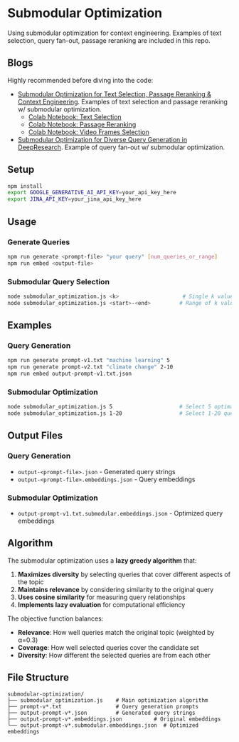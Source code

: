 # Submodular Optimization

Using submodular optimization for context engineering. Examples of text selection, query fan-out, passage reranking are included in this repo.

## Blogs

Highly recommended before diving into the code:

- [Submodular Optimization for Text Selection, Passage Reranking & Context Engineering](https://jina.ai/news/submodular-optimization-for-text-selection-passage-reranking-context-engineering). Examples of text selection and passage reranking w/ submodular optimization.
    - [Colab Notebook: Text Selection](./text-selection.ipynb)
    - [Colab Notebook: Passage Reranking](./passage-reranking.ipynb)
    - [Colab Notebook: Video Frames Selection](./video-frame-rerank.ipynb)
- [Submodular Optimization for Diverse Query Generation in DeepResearch](https://jina.ai/news/submodular-optimization-for-diverse-query-generation-in-deepresearch). Example of query fan-out w/ submodular optimization.


## Setup

```bash
npm install
export GOOGLE_GENERATIVE_AI_API_KEY=your_api_key_here
export JINA_API_KEY=your_jina_api_key_here
```

## Usage

### Generate Queries
```bash
npm run generate <prompt-file> "your query" [num_queries_or_range]
npm run embed <output-file>
```

### Submodular Query Selection
```bash
node submodular_optimization.js <k>                    # Single k value
node submodular_optimization.js <start>-<end>         # Range of k values
```

## Examples

### Query Generation
```bash
npm run generate prompt-v1.txt "machine learning" 5
npm run generate prompt-v2.txt "climate change" 2-10
npm run embed output-prompt-v1.txt.json
```

### Submodular Optimization
```bash
node submodular_optimization.js 5                     # Select 5 optimal queries
node submodular_optimization.js 1-20                  # Select 1-20 queries iteratively
```

## Output Files

### Query Generation
- `output-<prompt-file>.json` - Generated query strings
- `output-<prompt-file>.embeddings.json` - Query embeddings

### Submodular Optimization
- `output-prompt-v1.txt.submodular.embeddings.json` - Optimized query embeddings

## Algorithm

The submodular optimization uses a **lazy greedy algorithm** that:

1. **Maximizes diversity** by selecting queries that cover different aspects of the topic
2. **Maintains relevance** by considering similarity to the original query
3. **Uses cosine similarity** for measuring query relationships
4. **Implements lazy evaluation** for computational efficiency

The objective function balances:
- **Relevance**: How well queries match the original topic (weighted by α=0.3)
- **Coverage**: How well selected queries cover the candidate set
- **Diversity**: How different the selected queries are from each other

## File Structure

```
submodular-optimization/
├── submodular_optimization.js    # Main optimization algorithm
├── prompt-v*.txt                 # Query generation prompts
├── output-prompt-v*.json         # Generated query strings
├── output-prompt-v*.embeddings.json          # Original embeddings
└── output-prompt-v*.submodular.embeddings.json  # Optimized embeddings
```